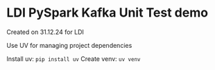 # LDI PySpark Kafka Unit Test demo

Created on 31.12.24 for LDI 

Use UV for managing project dependencies

Install uv: `pip install uv`
Create venv: `uv venv`


